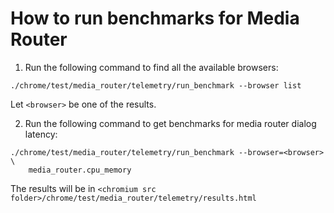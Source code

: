 <!-- Copyright 2016 The Chromium Authors. All rights reserved.
     Use of this source code is governed by a BSD-style license that can be
     found in the LICENSE file.
-->

# How to run benchmarks for Media Router
1. Run the following command to find all the available browsers:

```shell
./chrome/test/media_router/telemetry/run_benchmark --browser list
```

Let `<browser>` be one of the results.

2. Run the following command to get benchmarks for media router dialog latency:

```shell
./chrome/test/media_router/telemetry/run_benchmark --browser=<browser> \
    media_router.cpu_memory
```

The results will be in
`<chromium src folder>/chrome/test/media_router/telemetry/results.html`
